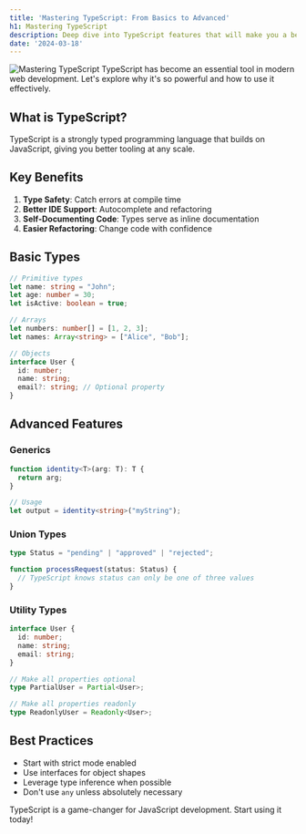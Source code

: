 ```yaml
---
title: 'Mastering TypeScript: From Basics to Advanced'
h1: Mastering TypeScript
description: Deep dive into TypeScript features that will make you a better developer.
date: '2024-03-18'
---
```

![Mastering TypeScript](/img/posts/placeholder.svg)
TypeScript has become an essential tool in modern web development. Let's explore why it's so powerful and how to use it effectively.

## What is TypeScript?

TypeScript is a strongly typed programming language that builds on JavaScript, giving you better tooling at any scale.

## Key Benefits

1. **Type Safety**: Catch errors at compile time
2. **Better IDE Support**: Autocomplete and refactoring
3. **Self-Documenting Code**: Types serve as inline documentation
4. **Easier Refactoring**: Change code with confidence

## Basic Types

```typescript
// Primitive types
let name: string = "John";
let age: number = 30;
let isActive: boolean = true;

// Arrays
let numbers: number[] = [1, 2, 3];
let names: Array<string> = ["Alice", "Bob"];

// Objects
interface User {
  id: number;
  name: string;
  email?: string; // Optional property
}
```

## Advanced Features

### Generics

```typescript
function identity<T>(arg: T): T {
  return arg;
}

// Usage
let output = identity<string>("myString");
```

### Union Types

```typescript
type Status = "pending" | "approved" | "rejected";

function processRequest(status: Status) {
  // TypeScript knows status can only be one of three values
}
```

### Utility Types

```typescript
interface User {
  id: number;
  name: string;
  email: string;
}

// Make all properties optional
type PartialUser = Partial<User>;

// Make all properties readonly
type ReadonlyUser = Readonly<User>;
```

## Best Practices

- Start with strict mode enabled
- Use interfaces for object shapes
- Leverage type inference when possible
- Don't use `any` unless absolutely necessary

TypeScript is a game-changer for JavaScript development. Start using it today!
